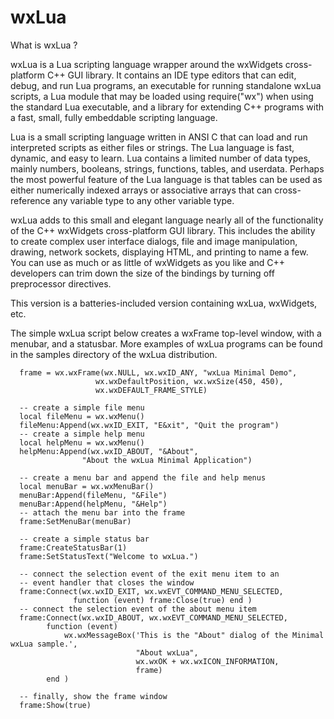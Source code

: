 # wxLua

What is wxLua ?

wxLua is a Lua scripting language wrapper around the wxWidgets cross-platform C++ GUI library. 
It contains an IDE type editors that can edit, debug, and run Lua programs, an executable for running standalone wxLua scripts, a Lua module that may be loaded using require("wx") when using the standard Lua executable, and a library for extending C++ programs with a fast, small, fully embeddable scripting language.

Lua is a small scripting language written in ANSI C that can load and run interpreted scripts as either files or strings. The Lua language is fast, dynamic, and easy to learn. Lua contains a limited number of data types, mainly numbers, booleans, strings, functions, tables, and userdata. Perhaps the most powerful feature of the Lua language is that tables can be used as either numerically indexed arrays or associative arrays that can cross-reference any variable type to any other variable type.

wxLua adds to this small and elegant language nearly all of the functionality of the C++ wxWidgets cross-platform GUI library. This includes the ability to create complex user interface dialogs, file and image manipulation, drawing, network sockets, displaying HTML, and printing to name a few. You can use as much or as little of wxWidgets as you like and C++ developers can trim down the size of the bindings by turning off preprocessor directives.

This version is a batteries-included version containing wxLua, wxWidgets, etc.

The simple wxLua script below creates a wxFrame top-level window, with a menubar, and a statusbar. More examples of wxLua programs can be found in the samples directory of the wxLua distribution.

```
  frame = wx.wxFrame(wx.NULL, wx.wxID_ANY, "wxLua Minimal Demo",
                   wx.wxDefaultPosition, wx.wxSize(450, 450),
                   wx.wxDEFAULT_FRAME_STYLE)

  -- create a simple file menu
  local fileMenu = wx.wxMenu()
  fileMenu:Append(wx.wxID_EXIT, "E&xit", "Quit the program")
  -- create a simple help menu
  local helpMenu = wx.wxMenu()
  helpMenu:Append(wx.wxID_ABOUT, "&About",
                "About the wxLua Minimal Application")

  -- create a menu bar and append the file and help menus
  local menuBar = wx.wxMenuBar()
  menuBar:Append(fileMenu, "&File")
  menuBar:Append(helpMenu, "&Help")
  -- attach the menu bar into the frame
  frame:SetMenuBar(menuBar)

  -- create a simple status bar
  frame:CreateStatusBar(1)
  frame:SetStatusText("Welcome to wxLua.")

  -- connect the selection event of the exit menu item to an
  -- event handler that closes the window
  frame:Connect(wx.wxID_EXIT, wx.wxEVT_COMMAND_MENU_SELECTED,
              function (event) frame:Close(true) end )
  -- connect the selection event of the about menu item
  frame:Connect(wx.wxID_ABOUT, wx.wxEVT_COMMAND_MENU_SELECTED,
        function (event)
            wx.wxMessageBox('This is the "About" dialog of the Minimal wxLua sample.',
                            "About wxLua",
                            wx.wxOK + wx.wxICON_INFORMATION,
                            frame)
        end )

  -- finally, show the frame window
  frame:Show(true)
```

